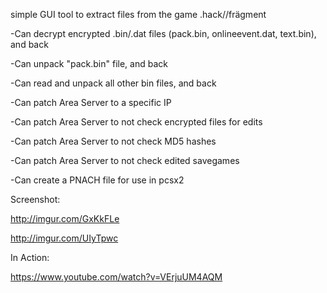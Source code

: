 simple GUI tool to extract files from the game .hack//frägment 


-Can decrypt encrypted .bin/.dat files (pack.bin, onlineevent.dat, text.bin), and back

-Can unpack "pack.bin" file, and back

-Can read and unpack all other bin files, and back

-Can patch Area Server to a specific IP

-Can patch Area Server to not check encrypted files for edits

-Can patch Area Server to not check MD5 hashes

-Can patch Area Server to not check edited savegames

-Can create a PNACH file for use in pcsx2


Screenshot:

http://imgur.com/GxKkFLe

http://imgur.com/UIyTpwc


In Action:

https://www.youtube.com/watch?v=VErjuUM4AQM
